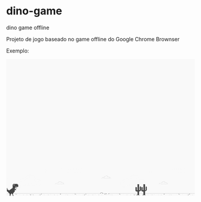# dino-game

dino game offline

Projeto de jogo baseado no game offline do Google Chrome Brownser



Exemplo:

![example](https://raw.githubusercontent.com/joaopaulony/dino-game/master/example.png?token=AOUMFRDT5WKHX7D4VLWPUDC7WNXII)

